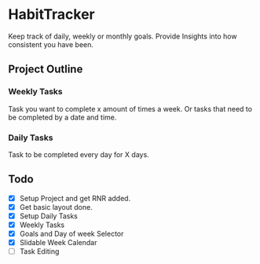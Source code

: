 # HabitTracker

Keep track of daily, weekly or monthly goals. Provide Insights into how consistent you have been.

## Project Outline


### Weekly Tasks 
Task you want to complete x amount of times a week. Or tasks that need to be completed by a date and time. 

### Daily Tasks 
Task to be completed every day for X days. 

## Todo
- [X] Setup Project and get RNR added.
- [X] Get basic layout done.
- [X] Setup Daily Tasks
- [X] Weekly Tasks
- [X] Goals and Day of week Selector
- [X] Slidable Week Calendar
- [ ] Task Editing
